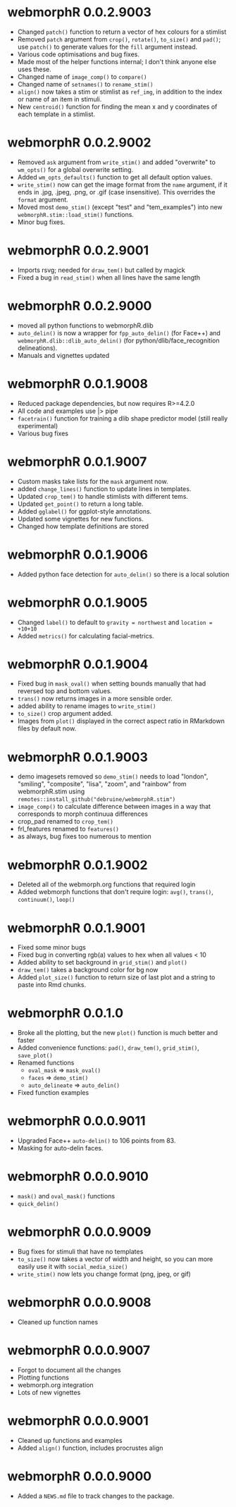 # webmorphR 0.0.2.9003

* Changed `patch()` function to return a vector of hex colours for a stimlist
* Removed `patch` argument from `crop()`, `rotate()`, `to_size()` and `pad()`; use `patch()` to generate values for the `fill` argument instead.
* Various code optimisations and bug fixes.
* Made most of the helper functions internal; I don't think anyone else uses these.
* Changed name of `image_comp()` to `compare()`
* Changed name of `setnames()` to `rename_stim()`
* `align()` now takes a stim or stimlist as `ref_img`, in addition to the index or name of an item in stimuli.
* New `centroid()` function for finding the mean x and y coordinates of each template in a stimlist.

# webmorphR 0.0.2.9002

* Removed `ask` argument from `write_stim()` and added "overwrite" to `wm_opts()` for a global overwrite setting.
* Added `wm_opts_defaults()` function to get all default option values.
* `write_stim()` now can get the image format from the `name` argument, if it ends in .jpg, .jpeg, .png, or .gif (case insensitive). This overrides the `format` argument.
* Moved most `demo_stim()` (except "test" and "tem_examples") into new `webmorphR.stim::load_stim()` functions.
* Minor bug fixes.

# webmorphR 0.0.2.9001

* Imports rsvg; needed for `draw_tem()` but called by magick
* Fixed a bug in `read_stim()` when all lines have the same length

# webmorphR 0.0.2.9000

* moved all python functions to webmorphR.dlib
* `auto_delin()` is now a wrapper for `fpp_auto_delin()` (for Face++) and `webmorphR.dlib::dlib_auto_delin()` (for python/dlib/face_recognition delineations).
* Manuals and vignettes updated

# webmorphR 0.0.1.9008

* Reduced package dependencies, but now requires R>=4.2.0
* All code and examples use |> pipe 
* `facetrain()` function for training a dlib shape predictor model (still really experimental)
* Various bug fixes

# webmorphR 0.0.1.9007

* Custom masks take lists for the `mask` argument now.
* added `change_lines()` function to update lines in templates.
* Updated `crop_tem()` to handle stimlists with different tems.
* Updated `get_point()` to return a long table.
* Added `gglabel()` for ggplot-style annotations.
* Updated some vignettes for new functions.
* Changed how template definitions are stored

# webmorphR 0.0.1.9006

* Added python face detection for `auto_delin()` so there is a local solution

# webmorphR 0.0.1.9005

* Changed `label()` to default to `gravity = northwest` and `location = +10+10`
* Added `metrics()` for calculating facial-metrics.

# webmorphR 0.0.1.9004

* Fixed bug in `mask_oval()` when setting bounds manually that had reversed top and bottom values.
* `trans()` now returns images in a more sensible order.
* added ability to rename images to `write_stim()`
* `to_size()` crop argument added.
* Images from `plot()` displayed in the correct aspect ratio in RMarkdown files by default now.

# webmorphR 0.0.1.9003

* demo imagesets removed so `demo_stim()` needs to load "london", "smiling", "composite", "lisa", "zoom", and "rainbow" from webmorphR.stim  using `remotes::install_github("debruine/webmorphR.stim")`
* `image_comp()` to calculate difference between images in a way that corresponds to morph continuua differences
* crop_pad renamed to `crop_tem()`
* frl_features renamed to `features()`
* as always, bug fixes too numerous to mention

# webmorphR 0.0.1.9002

* Deleted all of the webmorph.org functions that required login
* Added webmorph functions that don't require login: `avg()`, `trans()`, `continuum()`, `loop()`

# webmorphR 0.0.1.9001

* Fixed some minor bugs
* Fixed bug in converting rgb(a) values to hex when all values < 10
* Added ability to set background in `grid_stim()` and `plot()`
* `draw_tem()` takes a background color for bg now
* Added `plot_size()` function to return size of last plot and a string to paste into Rmd chunks.

# webmorphR 0.0.1.0

* Broke all the plotting, but the new `plot()` function is much better and faster
* Added convenience functions: `pad()`, `draw_tem()`, `grid_stim()`, `save_plot()`
* Renamed functions
    - `oval_mask` => `mask_oval()`
    - `faces` => `demo_stim()`
    - `auto_delineate` => `auto_delin()`
* Fixed function examples

# webmorphR 0.0.0.9011

* Upgraded Face++ `auto-delin()` to 106 points from 83.
* Masking for auto-delin faces.

# webmorphR 0.0.0.9010

* `mask()` and `oval_mask()` functions
* `quick_delin()` 

# webmorphR 0.0.0.9009

* Bug fixes for stimuli that have no templates
* `to_size()` now takes a vector of width and height, so you can more easily use it with `social_media_size()`
* `write_stim()` now lets you change format (png, jpeg, or gif)

# webmorphR 0.0.0.9008

* Cleaned up function names

# webmorphR 0.0.0.9007

* Forgot to document all the changes
* Plotting functions
* webmorph.org integration
* Lots of new vignettes

# webmorphR 0.0.0.9001

* Cleaned up functions and examples
* Added `align()` function, includes procrustes align

# webmorphR 0.0.0.9000

* Added a `NEWS.md` file to track changes to the package.
